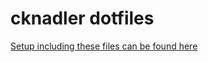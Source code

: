 # cknadler dotfiles

[Setup including these files can be found here](https://github.com/cknadler/setup)
